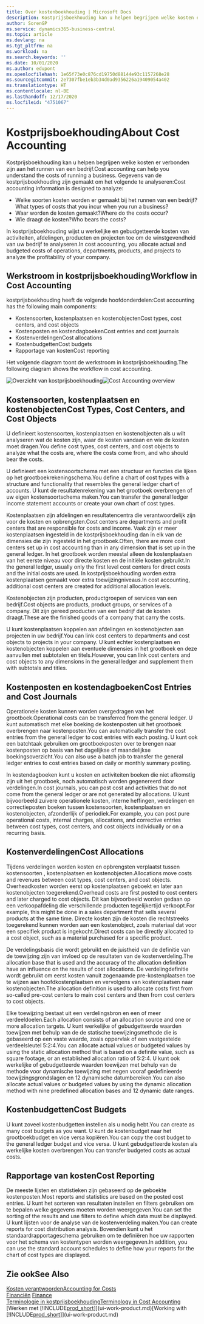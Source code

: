 ```yaml
---
title: Over kostenboekhouding | Microsoft Docs
description: Kostprijsboekhouding kan u helpen begrijpen welke kosten er verbonden zijn aan het runnen van een bedrijf.
author: SorenGP
ms.service: dynamics365-business-central
ms.topic: article
ms.devlang: na
ms.tgt_pltfrm: na
ms.workload: na
ms.search.keywords: ''
ms.date: 10/01/2020
ms.author: edupont
ms.openlocfilehash: 1e65f73e0c876cd19750d88144e93c1157268e28
ms.sourcegitcommit: 2e7307fbe1eb3b34d0ad9356226a19409054a402
ms.translationtype: HT
ms.contentlocale: nl-BE
ms.lasthandoff: 12/17/2020
ms.locfileid: "4751067"
---
```

# <a name="about-cost-accounting"></a><span data-ttu-id="d8d8e-103">Kostprijsboekhouding</span><span class="sxs-lookup"><span data-stu-id="d8d8e-103">About Cost Accounting</span></span>
<span data-ttu-id="d8d8e-104">Kostprijsboekhouding kan u helpen begrijpen welke kosten er verbonden zijn aan het runnen van een bedrijf.</span><span class="sxs-lookup"><span data-stu-id="d8d8e-104">Cost accounting can help you understand the costs of running a business.</span></span> <span data-ttu-id="d8d8e-105">Gegevens van de kostprijsboekhouding zijn gemaakt om het volgende te analyseren:</span><span class="sxs-lookup"><span data-stu-id="d8d8e-105">Cost accounting information is designed to analyze:</span></span>  

-   <span data-ttu-id="d8d8e-106">Welke soorten kosten worden er gemaakt bij het runnen van een bedrijf?</span><span class="sxs-lookup"><span data-stu-id="d8d8e-106">What types of costs that you incur when you run a business?</span></span>  
-   <span data-ttu-id="d8d8e-107">Waar worden de kosten gemaakt?</span><span class="sxs-lookup"><span data-stu-id="d8d8e-107">Where do the costs occur?</span></span>  
-   <span data-ttu-id="d8d8e-108">Wie draagt de kosten?</span><span class="sxs-lookup"><span data-stu-id="d8d8e-108">Who bears the costs?</span></span>  

<span data-ttu-id="d8d8e-109">In kostprijsboekhouding wijst u werkelijke en gebudgetteerde kosten van activiteiten, afdelingen, producten en projecten toe om de winstgevendheid van uw bedrijf te analyseren.</span><span class="sxs-lookup"><span data-stu-id="d8d8e-109">In cost accounting, you allocate actual and budgeted costs of operations, departments, products, and projects to analyze the profitability of your company.</span></span>  

## <a name="workflow-in-cost-accounting"></a><span data-ttu-id="d8d8e-110">Werkstroom in kostprijsboekhouding</span><span class="sxs-lookup"><span data-stu-id="d8d8e-110">Workflow in Cost Accounting</span></span>  
<span data-ttu-id="d8d8e-111">kostprijsboekhouding heeft de volgende hoofdonderdelen:</span><span class="sxs-lookup"><span data-stu-id="d8d8e-111">Cost accounting has the following main components:</span></span>  

-   <span data-ttu-id="d8d8e-112">Kostensoorten, kostenplaatsen en kostenobjecten</span><span class="sxs-lookup"><span data-stu-id="d8d8e-112">Cost types, cost centers, and cost objects</span></span>  
-   <span data-ttu-id="d8d8e-113">Kostenposten en kostendagboeken</span><span class="sxs-lookup"><span data-stu-id="d8d8e-113">Cost entries and cost journals</span></span>  
-   <span data-ttu-id="d8d8e-114">Kostenverdelingen</span><span class="sxs-lookup"><span data-stu-id="d8d8e-114">Cost allocations</span></span>  
-   <span data-ttu-id="d8d8e-115">Kostenbudgetten</span><span class="sxs-lookup"><span data-stu-id="d8d8e-115">Cost budgets</span></span>
-   <span data-ttu-id="d8d8e-116">Rapportage van kosten</span><span class="sxs-lookup"><span data-stu-id="d8d8e-116">Cost reporting</span></span>  

<span data-ttu-id="d8d8e-117">Het volgende diagram toont de werkstroom in kostprijsboekhouding.</span><span class="sxs-lookup"><span data-stu-id="d8d8e-117">The following diagram shows the workflow in cost accounting.</span></span>  

<span data-ttu-id="d8d8e-118">![Overzicht van kostprijsboekhouding](media/costaccountingoverview.png "CostAccountingOverview")</span><span class="sxs-lookup"><span data-stu-id="d8d8e-118">![Cost Accounting overview](media/costaccountingoverview.png "CostAccountingOverview")</span></span>  

## <a name="cost-types-cost-centers-and-cost-objects"></a><span data-ttu-id="d8d8e-119">Kostensoorten, kostenplaatsen en kostenobjecten</span><span class="sxs-lookup"><span data-stu-id="d8d8e-119">Cost Types, Cost Centers, and Cost Objects</span></span>  
<span data-ttu-id="d8d8e-120">U definieert kostensoorten, kostenplaatsen en kostenobjecten als u wilt analyseren wat de kosten zijn, waar de kosten vandaan en wie de kosten moet dragen.</span><span class="sxs-lookup"><span data-stu-id="d8d8e-120">You define cost types, cost centers, and cost objects to analyze what the costs are, where the costs come from, and who should bear the costs.</span></span>  

<span data-ttu-id="d8d8e-121">U definieert een kostensoortschema met een structuur en functies die lijken op het grootboekrekeningschema.</span><span class="sxs-lookup"><span data-stu-id="d8d8e-121">You define a chart of cost types with a structure and functionality that resembles the general ledger chart of accounts.</span></span> <span data-ttu-id="d8d8e-122">U kunt de resultatenrekening van het grootboek overbrengen of uw eigen kostensoortschema maken.</span><span class="sxs-lookup"><span data-stu-id="d8d8e-122">You can transfer the general ledger income statement accounts or create your own chart of cost types.</span></span>  

<span data-ttu-id="d8d8e-123">Kostenplaatsen zijn afdelingen en resultatencentra die verantwoordelijk zijn voor de kosten en opbrengsten.</span><span class="sxs-lookup"><span data-stu-id="d8d8e-123">Cost centers are departments and profit centers that are responsible for costs and income.</span></span> <span data-ttu-id="d8d8e-124">Vaak zijn er meer kostenplaatsen ingesteld in de kostprijsboekhouding dan in elk van de dimensies die zijn ingesteld in het grootboek.</span><span class="sxs-lookup"><span data-stu-id="d8d8e-124">Often, there are more cost centers set up in cost accounting than in any dimension that is set up in the general ledger.</span></span> <span data-ttu-id="d8d8e-125">In het grootboek worden meestal alleen de kostenplaatsen van het eerste niveau voor directe kosten en de initiële kosten gebruikt.</span><span class="sxs-lookup"><span data-stu-id="d8d8e-125">In the general ledger, usually only the first level cost centers for direct costs and the initial costs are used.</span></span> <span data-ttu-id="d8d8e-126">In kostprijsboekhouding worden extra kostenplaatsen gemaakt voor extra toewijzingniveaus.</span><span class="sxs-lookup"><span data-stu-id="d8d8e-126">In cost accounting, additional cost centers are created for additional allocation levels.</span></span>  

<span data-ttu-id="d8d8e-127">Kostenobjecten zijn producten, productgroepen of services van een bedrijf.</span><span class="sxs-lookup"><span data-stu-id="d8d8e-127">Cost objects are products, product groups, or services of a company.</span></span> <span data-ttu-id="d8d8e-128">Dit zijn gereed producten van een bedrijf dat de kosten draagt.</span><span class="sxs-lookup"><span data-stu-id="d8d8e-128">These are the finished goods of a company that carry the costs.</span></span>  

<span data-ttu-id="d8d8e-129">U kunt kostenplaatsen koppelen aan afdelingen en kostenobjecten aan projecten in uw bedrijf.</span><span class="sxs-lookup"><span data-stu-id="d8d8e-129">You can link cost centers to departments and cost objects to projects in your company.</span></span> <span data-ttu-id="d8d8e-130">U kunt echter kostenplaatsen en kostenobjecten koppelen aan eventuele dimensies in het grootboek en deze aanvullen met subtotalen en titels.</span><span class="sxs-lookup"><span data-stu-id="d8d8e-130">However, you can link cost centers and cost objects to any dimensions in the general ledger and supplement them with subtotals and titles.</span></span>  

## <a name="cost-entries-and-cost-journals"></a><span data-ttu-id="d8d8e-131">Kostenposten en kostendagboeken</span><span class="sxs-lookup"><span data-stu-id="d8d8e-131">Cost Entries and Cost Journals</span></span>  
<span data-ttu-id="d8d8e-132">Operationele kosten kunnen worden overgedragen van het grootboek.</span><span class="sxs-lookup"><span data-stu-id="d8d8e-132">Operational costs can be transferred from the general ledger.</span></span> <span data-ttu-id="d8d8e-133">U kunt automatisch met elke boeking de kostenposten uit het grootboek overbrengen naar kostenposten.</span><span class="sxs-lookup"><span data-stu-id="d8d8e-133">You can automatically transfer the cost entries from the general ledger to cost entries with each posting.</span></span> <span data-ttu-id="d8d8e-134">U kunt ook een batchtaak gebruiken om grootboekposten over te brengen naar kostenposten op basis van het dagelijkse of maandelijkse boekingsoverzicht.</span><span class="sxs-lookup"><span data-stu-id="d8d8e-134">You can also use a batch job to transfer the general ledger entries to cost entries based on daily or monthly summary posting.</span></span>  

<span data-ttu-id="d8d8e-135">In kostendagboeken kunt u kosten en activiteiten boeken die niet afkomstig zijn uit het grootboek, noch automatisch worden gegenereerd door verdelingen.</span><span class="sxs-lookup"><span data-stu-id="d8d8e-135">In cost journals, you can post cost and activities that do not come from the general ledger or are not generated by allocations.</span></span> <span data-ttu-id="d8d8e-136">U kunt bijvoorbeeld zuivere operationele kosten, interne heffingen, verdelingen en correctieposten boeken tussen kostensoorten, kostenplaatsen en kostenobjecten, afzonderlijk of periodiek.</span><span class="sxs-lookup"><span data-stu-id="d8d8e-136">For example, you can post pure operational costs, internal charges, allocations, and corrective entries between cost types, cost centers, and cost objects individually or on a recurring basis.</span></span>  

## <a name="cost-allocations"></a><span data-ttu-id="d8d8e-137">Kostenverdelingen</span><span class="sxs-lookup"><span data-stu-id="d8d8e-137">Cost Allocations</span></span>  
<span data-ttu-id="d8d8e-138">Tijdens verdelingen worden kosten en opbrengsten verplaatst tussen kostensoorten , kostenplaatsen en kostenobjecten.</span><span class="sxs-lookup"><span data-stu-id="d8d8e-138">Allocations move costs and revenues between cost types, cost centers, and cost objects.</span></span> <span data-ttu-id="d8d8e-139">Overheadkosten worden eerst op kostenplaatsen geboekt en later aan kostenobjecten toegerekend.</span><span class="sxs-lookup"><span data-stu-id="d8d8e-139">Overhead costs are first posted to cost centers and later charged to cost objects.</span></span> <span data-ttu-id="d8d8e-140">Dit kan bijvoorbeeld worden gedaan op een verkoopafdeling die verschillende producten tegelijkertijd verkoopt.</span><span class="sxs-lookup"><span data-stu-id="d8d8e-140">For example, this might be done in a sales department that sells several products at the same time.</span></span> <span data-ttu-id="d8d8e-141">Directe kosten zijn de kosten die rechtstreeks toegerekend kunnen worden aan een kostenobject, zoals materiaal dat voor een specifiek product is ingekocht.</span><span class="sxs-lookup"><span data-stu-id="d8d8e-141">Direct costs can be directly allocated to a cost object, such as a material purchased for a specific product.</span></span>  

<span data-ttu-id="d8d8e-142">De verdelingsbasis die wordt gebruikt en de juistheid van de definitie van de toewijzing zijn van invloed op de resultaten van de kostenverdeling.</span><span class="sxs-lookup"><span data-stu-id="d8d8e-142">The allocation base that is used and the accuracy of the allocation definition have an influence on the results of cost allocations.</span></span> <span data-ttu-id="d8d8e-143">De verdelingdefinitie wordt gebruikt om eerst kosten vanuit zogenaamde pre-kostenplaatsen toe te wijzen aan hoofdkostenplaatsen en vervolgens van kostenplaatsen naar kostenobjecten.</span><span class="sxs-lookup"><span data-stu-id="d8d8e-143">The allocation definition is used to allocate costs first from so-called pre-cost centers to main cost centers and then from cost centers to cost objects.</span></span>  

<span data-ttu-id="d8d8e-144">Elke toewijzing bestaat uit een verdelingsbron en een of meer verdeeldoelen.</span><span class="sxs-lookup"><span data-stu-id="d8d8e-144">Each allocation consists of an allocation source and one or more allocation targets.</span></span> <span data-ttu-id="d8d8e-145">U kunt werkelijke of gebudgetteerde waarden toewijzen met behulp van de de statische toewijzingsmethode die is gebaseerd op een vaste waarde, zoals oppervlak of een vastgestelde verdeelsleutel 5:2:4.</span><span class="sxs-lookup"><span data-stu-id="d8d8e-145">You can allocate actual values or budgeted values by using the static allocation method that is based on a definite value, such as square footage, or an established allocation ratio of 5:2:4.</span></span> <span data-ttu-id="d8d8e-146">U kunt ook werkelijke of gebudgetteerde waarden toewijzen met behulp van de methode voor dynamische toewijzing met negen vooraf gedefinieerde toewijzingsgrondslagen en 12 dynamische datumbereiken.</span><span class="sxs-lookup"><span data-stu-id="d8d8e-146">You can also allocate actual values or budgeted values by using the dynamic allocation method with nine predefined allocation bases and 12 dynamic date ranges.</span></span>  

## <a name="cost-budgets"></a><span data-ttu-id="d8d8e-147">Kostenbudgetten</span><span class="sxs-lookup"><span data-stu-id="d8d8e-147">Cost Budgets</span></span>  
<span data-ttu-id="d8d8e-148">U kunt zoveel kostenbudgetten instellen als u nodig hebt.</span><span class="sxs-lookup"><span data-stu-id="d8d8e-148">You can create as many cost budgets as you want.</span></span> <span data-ttu-id="d8d8e-149">U kunt de kostenbudget naar het grootboekbudget en vice versa kopiëren.</span><span class="sxs-lookup"><span data-stu-id="d8d8e-149">You can copy the cost budget to the general ledger budget and vice versa.</span></span> <span data-ttu-id="d8d8e-150">U kunt gebudgetteerde kosten als werkelijke kosten overbrengen.</span><span class="sxs-lookup"><span data-stu-id="d8d8e-150">You can transfer budgeted costs as actual costs.</span></span>  

## <a name="cost-reporting"></a><span data-ttu-id="d8d8e-151">Rapportage van kosten</span><span class="sxs-lookup"><span data-stu-id="d8d8e-151">Cost Reporting</span></span>  
<span data-ttu-id="d8d8e-152">De meeste lijsten en statistieken zijn gebaseerd op de geboekte kostenposten.</span><span class="sxs-lookup"><span data-stu-id="d8d8e-152">Most reports and statistics are based on the posted cost entries.</span></span> <span data-ttu-id="d8d8e-153">U kunt het sorteren van resultaten instellen en filters gebruiken om te bepalen welke gegevens moeten worden weergegeven.</span><span class="sxs-lookup"><span data-stu-id="d8d8e-153">You can set the sorting of the results and use filters to define which data must be displayed.</span></span> <span data-ttu-id="d8d8e-154">U kunt lijsten voor de analyse van de kostenverdeling maken.</span><span class="sxs-lookup"><span data-stu-id="d8d8e-154">You can create reports for cost distribution analysis.</span></span> <span data-ttu-id="d8d8e-155">Bovendien kunt u het standaardrapportageschema gebruiken om te definiëren hoe uw rapporten voor het schema van kostentypen worden weergegeven.</span><span class="sxs-lookup"><span data-stu-id="d8d8e-155">In addition, you can use the standard account schedules to define how your reports for the chart of cost types are displayed.</span></span>  

## <a name="see-also"></a><span data-ttu-id="d8d8e-156">Zie ook</span><span class="sxs-lookup"><span data-stu-id="d8d8e-156">See Also</span></span>  
 [<span data-ttu-id="d8d8e-157">Kosten verantwoorden</span><span class="sxs-lookup"><span data-stu-id="d8d8e-157">Accounting for Costs</span></span>](finance-manage-cost-accounting.md)  
 <span data-ttu-id="d8d8e-158">[Financiën](finance.md) </span><span class="sxs-lookup"><span data-stu-id="d8d8e-158">[Finance](finance.md) </span></span>  
 [<span data-ttu-id="d8d8e-159">Terminologie in kostprijsboekhouding</span><span class="sxs-lookup"><span data-stu-id="d8d8e-159">Terminology in Cost Accounting</span></span>](finance-terminology-in-cost-accounting.md)  
 <span data-ttu-id="d8d8e-160">[Werken met [!INCLUDE[prod_short](includes/prod_short.md)]](ui-work-product.md)</span><span class="sxs-lookup"><span data-stu-id="d8d8e-160">[Working with [!INCLUDE[prod_short](includes/prod_short.md)]](ui-work-product.md)</span></span>
